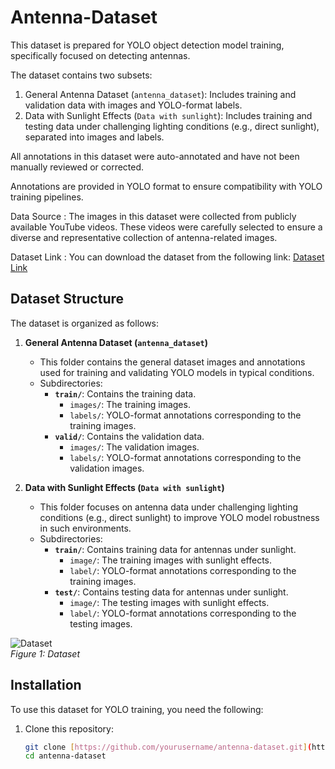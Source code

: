 # Antenna-Dataset
This dataset is prepared for YOLO object detection model training, specifically focused on detecting antennas. 

The dataset contains two subsets:
1. General Antenna Dataset (`antenna_dataset`): Includes training and validation data with images and YOLO-format labels.
2. Data with Sunlight Effects (`Data with sunlight`): Includes training and testing data under challenging lighting conditions (e.g., direct sunlight), separated into images and labels.

All annotations in this dataset were auto-annotated and have not been manually reviewed or corrected.

Annotations are provided in YOLO format to ensure compatibility with YOLO training pipelines.




Data Source :
The images in this dataset were collected from publicly available YouTube videos. These videos were carefully selected to ensure a diverse and representative collection of antenna-related images.

Dataset Link :
You can download the dataset from the following link: [Dataset Link]( https://drive.google.com/file/d/1jFjSSOv4nJ_-z-rTVW3mcS-uE5K7S9_p/view?usp=sharing)


## Dataset Structure
The dataset is organized as follows:

1. **General Antenna Dataset (`antenna_dataset`)**
   - This folder contains the general dataset images and annotations used for training and validating YOLO models in typical conditions.
   - Subdirectories:
     - **`train/`**: Contains the training data.
       - `images/`: The training images.
       - `labels/`: YOLO-format annotations corresponding to the training images.
     - **`valid/`**: Contains the validation data.
       - `images/`: The validation images.
       - `labels/`: YOLO-format annotations corresponding to the validation images.

2. **Data with Sunlight Effects (`Data with sunlight`)**
   - This folder focuses on antenna data under challenging lighting conditions (e.g., direct sunlight) to improve YOLO model robustness in such environments.
   - Subdirectories:
     - **`train/`**: Contains training data for antennas under sunlight.
       - `image/`: The training images with sunlight effects.
       - `label/`: YOLO-format annotations corresponding to the training images.
     - **`test/`**: Contains testing data for antennas under sunlight.
       - `image/`: The testing images with sunlight effects.
       - `label/`: YOLO-format annotations corresponding to the testing images.
      
![Dataset](https://github.com/user-attachments/assets/fde77bf1-6aff-4a08-b601-8ca69c3fb362)  
*Figure 1: Dataset*

## Installation
To use this dataset for YOLO training, you need the following:
1. Clone this repository:
   ```bash
   git clone [https://github.com/yourusername/antenna-dataset.git](https://github.com/jafaryi/Antenna-Dataset.git)
   cd antenna-dataset





